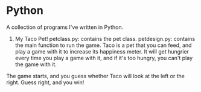 # Python
A collection of programs I've written in Python. 

1. My Taco Pet! 
petclass.py: contains the pet class. 
petdesign.py: contains the main function to run the game. 
 Taco is a pet that you can feed, and play a game with it to increase its happiness meter. It will get hungrier every time you play a game with it, and if it's too hungry, you can't play the game with it.
 
 The game starts, and you guess whether Taco will look at the left or the right. Guess right, and you win! 
 
 
